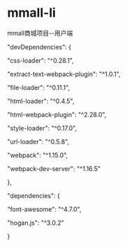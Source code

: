 # mmall-li
mmall商城项目--用户端

"devDependencies": {

"css-loader": "^0.28.1",

"extract-text-webpack-plugin": "^1.0.1",

"file-loader": "^0.11.1",

"html-loader": "^0.4.5",

"html-webpack-plugin": "^2.28.0",

"style-loader": "^0.17.0",

"url-loader": "^0.5.8",

"webpack": "^1.15.0",

"webpack-dev-server": "^1.16.5"

},

"dependencies": {

"font-awesome": "^4.7.0",

"hogan.js": "^3.0.2"

}